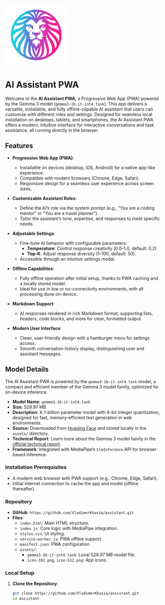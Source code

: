 <img src="assets/icon-512.png" alt="AI Assistant Banner" width="200" height="200">

# AI Assistant PWA

Welcome to the **AI Assistant PWA**, a Progressive Web App (PWA) powered by the Gemma 3 model (`gemma3-1b-it-int4.task`). This app delivers a versatile, installable, and fully offline-capable AI assistant that users can customize with different roles and settings. Designed for seamless local installation on desktops, tablets, and smartphones, the AI Assistant PWA offers a modern, intuitive interface for interactive conversations and task assistance, all running directly in the browser.

## Features

- **Progressive Web App (PWA)**:
  - Installable on devices (desktop, iOS, Android) for a native app-like experience.
  - Compatible with modern browsers (Chrome, Edge, Safari).
  - Responsive design for a seamless user experience across screen sizes.

- **Customizable Assistant Roles**:
  - Define the AI’s role via the system prompt (e.g., "You are a coding mentor" or "You are a travel planner").
  - Tailor the assistant’s tone, expertise, and responses to meet specific needs.

- **Adjustable Settings**:
  - Fine-tune AI behavior with configurable parameters:
    - **Temperature**: Control response creativity (0.0–1.0, default: 0.2).
    - **Top-K**: Adjust response diversity (1–100, default: 50).
  - Accessible through an intuitive settings modal.

- **Offline Capabilities**:
  - Fully offline operation after initial setup, thanks to PWA caching and a locally stored model.
  - Ideal for use in low or no-connectivity environments, with all processing done on-device.

- **Markdown Support**:
  - AI responses rendered in rich Markdown format, supporting lists, headers, code blocks, and more for clear, formatted output.

- **Modern User Interface**:
  - Clean, user-friendly design with a hamburger menu for settings access.
  - Smooth conversation history display, distinguishing user and assistant messages.

## Model Details

The AI Assistant PWA is powered by the `gemma3-1b-it-int4.task` model, a compact and efficient member of the Gemma 3 model family, optimized for on-device inference.

- **Model Name**: `gemma3-1b-it-int4.task`
- **Size**: 528.97 MB
- **Description**: A 1-billion parameter model with 4-bit integer quantization, designed for fast, memory-efficient text generation in web environments.
- **Source**: Downloaded from [Hugging Face](https://huggingface.co/litert-community/Gemma3-1B-IT/blob/main/gemma3-1b-it-int4.task) and stored locally in the `assets/` directory.
- **Technical Report**: Learn more about the Gemma 3 model family in the <a href="https://arxiv.org/abs/2503.19786" target="_blank">official technical report</a>.
- **Framework**: Integrated with MediaPipe’s `LlmInference` API for browser-based inference.

### Installation Prerequisites
- A modern web browser with PWA support (e.g., Chrome, Edge, Safari).
- Initial internet connection to cache the app and model (offline thereafter).

### Repository
- **GitHub**: `https://github.com/VladimerKhasia/assistant.git` 
- **Files**:
  - `index.html`: Main HTML structure.
  - `index.js`: Core logic with MediaPipe integration.
  - `styles.css`: UI styling.
  - `service-worker.js`: PWA offline support.
  - `manifest.json`: PWA configuration.
  - `assets/`:
    - `gemma3-1b-it-int4.task`: Local 528.97 MB model file.
    - `icon-192.png`, `icon-512.png`: App icons.

### Local Setup
1. **Clone the Repository**:
   ```bash
   git clone https://github.com/VladimerKhasia/assistant.git
   cd assistant
